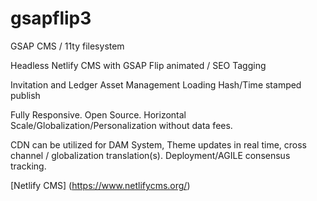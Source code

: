 # gsapflip3
GSAP CMS / 11ty filesystem

Headless Netlify CMS with GSAP Flip animated / SEO Tagging 

Invitation and Ledger Asset Management Loading Hash/Time stamped publish

Fully Responsive. Open Source. Horizontal Scale/Globalization/Personalization without data fees.

CDN can be utilized for DAM System, Theme updates in real time, cross channel / globalization translation(s). Deployment/AGILE consensus tracking.

[Netlify CMS] (https://www.netlifycms.org/)
